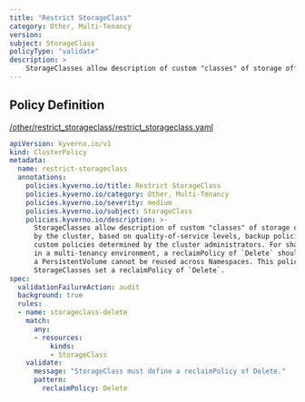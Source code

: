 ```yaml
---
title: "Restrict StorageClass"
category: Other, Multi-Tenancy
version: 
subject: StorageClass
policyType: "validate"
description: >
    StorageClasses allow description of custom "classes" of storage offered by the cluster, based on quality-of-service levels, backup policies, or custom policies determined by the cluster administrators. For shared StorageClasses in a multi-tenancy environment, a reclaimPolicy of `Delete` should be used to ensure a PersistentVolume cannot be reused across Namespaces. This policy requires StorageClasses set a reclaimPolicy of `Delete`.
---
```


## Policy Definition
<a href="https://github.com/kyverno/policies/raw/main//other/restrict_storageclass/restrict_storageclass.yaml" target="-blank">/other/restrict_storageclass/restrict_storageclass.yaml</a>

```yaml
apiVersion: kyverno.io/v1
kind: ClusterPolicy
metadata:
  name: restrict-storageclass
  annotations:
    policies.kyverno.io/title: Restrict StorageClass
    policies.kyverno.io/category: Other, Multi-Tenancy
    policies.kyverno.io/severity: medium
    policies.kyverno.io/subject: StorageClass
    policies.kyverno.io/description: >-
      StorageClasses allow description of custom "classes" of storage offered
      by the cluster, based on quality-of-service levels, backup policies, or
      custom policies determined by the cluster administrators. For shared StorageClasses
      in a multi-tenancy environment, a reclaimPolicy of `Delete` should be used to ensure
      a PersistentVolume cannot be reused across Namespaces. This policy requires
      StorageClasses set a reclaimPolicy of `Delete`.
spec:
  validationFailureAction: audit
  background: true
  rules:
  - name: storageclass-delete
    match:
      any:
      - resources:
          kinds:
          - StorageClass
    validate:
      message: "StorageClass must define a reclaimPolicy of Delete."
      pattern:
        reclaimPolicy: Delete
```
